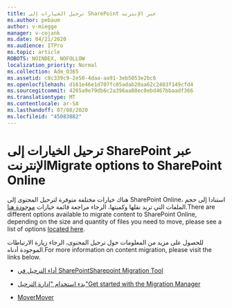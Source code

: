 ```yaml
---
title: ترحيل الخيارات إلى SharePoint عبر الإنترنت
ms.author: pebaum
author: v-miegge
manager: v-cojank
ms.date: 04/21/2020
ms.audience: ITPro
ms.topic: article
ROBOTS: NOINDEX, NOFOLLOW
localization_priority: Normal
ms.collection: Adm_O365
ms.assetid: c8c339c9-2e50-4daa-aa91-3eb5053e2bc6
ms.openlocfilehash: d161e46e1d707fc05adab20aa62c2403f149cfd4
ms.sourcegitcommit: 4265a9e79db6c2a396aa80ec0ebd467bbaadf366
ms.translationtype: MT
ms.contentlocale: ar-SA
ms.lasthandoff: 07/08/2020
ms.locfileid: "45083882"
---
```

# <a name="migrate-options-to-sharepoint-online"></a><span data-ttu-id="3352c-102">ترحيل الخيارات إلى SharePoint عبر الإنترنت</span><span class="sxs-lookup"><span data-stu-id="3352c-102">Migrate options to SharePoint Online</span></span>

<span data-ttu-id="3352c-103">هناك خيارات مختلفة متوفرة لترحيل المحتوى إلى SharePoint Online، استنادا إلى حجم الملفات التي تريد نقلها وكميتها، الرجاء مراجعة قائمة خيارات [موجودة هنا](https://docs.microsoft.com/sharepointmigration/migrate-to-sharepoint-online).</span><span class="sxs-lookup"><span data-stu-id="3352c-103">There are different options available to migrate content to SharePoint Online, depending on the size and quantity of files you need to move, please see a list of options [located here](https://docs.microsoft.com/sharepointmigration/migrate-to-sharepoint-online).</span></span>

<span data-ttu-id="3352c-104">للحصول على مزيد من المعلومات حول ترحيل المحتوى، الرجاء زيارة الارتباطات الموجودة أدناه.</span><span class="sxs-lookup"><span data-stu-id="3352c-104">For more information on content migration, please visit the links below.</span></span>

- [<span data-ttu-id="3352c-105">أداء الترحيل في SharePoint</span><span class="sxs-lookup"><span data-stu-id="3352c-105">Sharepoint Migration Tool</span></span>](https://docs.microsoft.com/sharepointmigration/introducing-the-sharepoint-migration-tool)

- [<span data-ttu-id="3352c-106">بدء استخدام "إدارة الترحيل"</span><span class="sxs-lookup"><span data-stu-id="3352c-106">Get started with the Migration Manager</span></span>](https://docs.microsoft.com/sharepointmigration/mm-get-started)

- [<span data-ttu-id="3352c-107">Mover</span><span class="sxs-lookup"><span data-stu-id="3352c-107">Mover</span></span>](https://docs.microsoft.com/sharepointmigration/mover-plan-migration)
